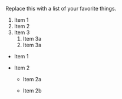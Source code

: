 Replace this with a list of your favorite things.
1. Item 1
2. Item 2
3. Item 3
   1. Item 3a
   2. Item 3a
 
 * Item 1

* Item 2

  * Item 2a

  * Item 2b
